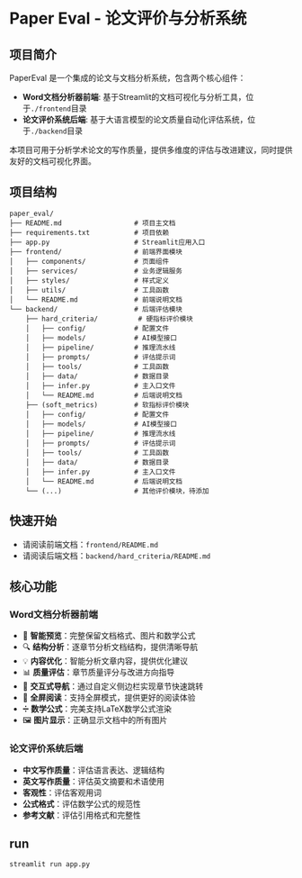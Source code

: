 # Paper Eval - 论文评价与分析系统



## 项目简介

PaperEval 是一个集成的论文与文档分析系统，包含两个核心组件：
- **Word文档分析器前端**: 基于Streamlit的文档可视化与分析工具，位于`./frontend`目录
- **论文评价系统后端**: 基于大语言模型的论文质量自动化评估系统，位于`./backend`目录

本项目可用于分析学术论文的写作质量，提供多维度的评估与改进建议，同时提供友好的文档可视化界面。

## 项目结构

```
paper_eval/
├── README.md                  # 项目主文档
├── requirements.txt           # 项目依赖
├── app.py                     # Streamlit应用入口
├── frontend/                  # 前端界面模块
│   ├── components/            # 页面组件
│   ├── services/              # 业务逻辑服务
│   ├── styles/                # 样式定义
│   ├── utils/                 # 工具函数
│   └── README.md              # 前端说明文档
└── backend/                   # 后端评估模块
    ├── hard_criteria/          # 硬指标评价模块
    │   ├── config/            # 配置文件
    │   ├── models/            # AI模型接口
    │   ├── pipeline/          # 推理流水线
    │   ├── prompts/           # 评估提示词
    │   ├── tools/             # 工具函数
    │   ├── data/              # 数据目录
    │   ├── infer.py           # 主入口文件
    │   └── README.md          # 后端说明文档
    ├── (soft_metrics)         # 软指标评价模块
    │   ├── config/            # 配置文件
    │   ├── models/            # AI模型接口
    │   ├── pipeline/          # 推理流水线
    │   ├── prompts/           # 评估提示词
    │   ├── tools/             # 工具函数
    │   ├── data/              # 数据目录
    │   ├── infer.py           # 主入口文件
    │   └── README.md          # 后端说明文档
    └── (...)                  # 其他评价模块，待添加
```

## 快速开始
- 请阅读前端文档：`frontend/README.md` 
- 请阅读后端文档：`backend/hard_criteria/README.md`

## 核心功能

### Word文档分析器前端

- 📝 **智能预览**：完整保留文档格式、图片和数学公式
- 🔍 **结构分析**：逐章节分析文档结构，提供清晰导航
- 💡 **内容优化**：智能分析文章内容，提供优化建议
- 📊 **质量评估**：章节质量评分与改进方向指导
- 🔖 **交互式导航**：通过自定义侧边栏实现章节快速跳转
- 📱 **全屏阅读**：支持全屏模式，提供更好的阅读体验
- ➗ **数学公式**：完美支持LaTeX数学公式渲染
- 🖼️ **图片显示**：正确显示文档中的所有图片

### 论文评价系统后端

- **中文写作质量**：评估语言表达、逻辑结构
- **英文写作质量**：评估英文摘要和术语使用
- **客观性**：评估客观用词
- **公式格式**：评估数学公式的规范性
- **参考文献**：评估引用格式和完整性

## run
``` 
streamlit run app.py
```
